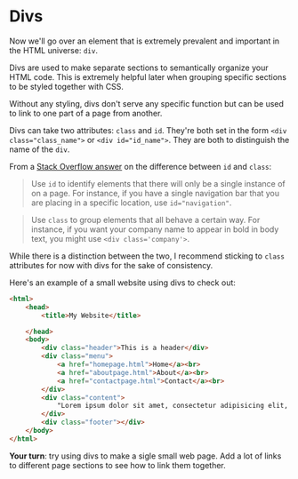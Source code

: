# Divs

Now we'll go over an element that is extremely prevalent and important in the HTML universe: `div`.

Divs are used to make separate sections to semantically organize your HTML code. This is extremely helpful later when grouping specific sections to be styled together with CSS.

Without any styling, divs don't serve any specific function but can be used to link to one part of a page from another.

Divs can take two attributes: `class` and `id`. They're both set in the form `<div class="class_name">` or `<div id="id_name">`. They are both to distinguish the name of the `div`.

From a [Stack Overflow answer](http://stackoverflow.com/questions/84378/div-class-vs-id) on the difference between `id` and `class`:

>Use `id` to identify elements that there will only be a single instance of on a page. For instance, if you have a single navigation bar that you are placing in a specific location, use `id="navigation"`.

>Use `class` to group elements that all behave a certain way. For instance, if you want your company name to appear in bold in body text, you might use `<div class='company'>`.

While there is a distinction between the two, I recommend sticking to `class` attributes for now with divs for the sake of consistency.

Here's an example of a small website using divs to check out:

```html
<html>
    <head>
        <title>My Website</title>

    </head>
    <body>
        <div class="header">This is a header</div>
        <div class="menu">
            <a href="homepage.html">Home</a><br>
            <a href="aboutpage.html">About</a><br>
            <a href="contactpage.html">Contact</a><br>
        </div>
        <div class="content">
            "Lorem ipsum dolor sit amet, consectetur adipisicing elit, sed do eiusmod tempor incididunt ut labore et dolore magna aliqua. Ut enim ad minim veniam, quis nostrud exercitation ullamco laboris nisi ut aliquip ex ea commodo consequat. Duis aute irure dolor in reprehenderit in voluptate velit esse cillum dolore eu fugiat nulla pariatur. Excepteur sint occaecat cupidatat non proident, sunt in culpa qui officia deserunt mollit anim id est laborum."
        </div>
        <div class="footer"></div>
    </body>
</html>
```

**Your turn**: try using divs to make a sigle small web page. Add a lot of links to different page sections to see how to link them together.
